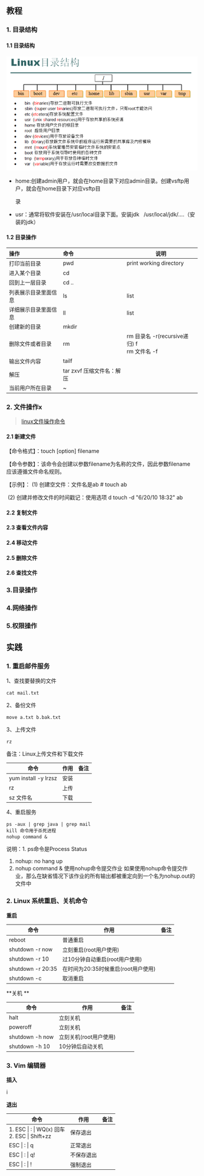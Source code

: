 ## 教程

### 1. 目录结构

#### 1.1 目录结构

![Linux目录结构](https://github.com/lennywang/Img/raw/master/linux.png)

* home:创建admin用户，就会在home目录下对应admin目录。创建vsftp用户，就会在home目录下对应vsftp目

  录

* usr：通常将软件安装在/usr/local目录下面。安装jdk   /usr/local/jdk/….（安装的jdk）

#### 1.2 目录操作

| 操作         | 命令                | 说明                                       |
| :--------- | :---------------- | ---------------------------------------- |
| 打印当前目录     | pwd               | print working directory                  |
| 进入某个目录     | cd                |                                          |
| 回到上一层目录    | cd ..             |                                          |
| 列表展示目录里面信息 | ls                | list                                     |
| 详细展示目录里面信息 | ll                | list                                     |
| 创建新的目录     | mkdir             |                                          |
| 删除文件或者目录   | rm                | rm  目录名  -r(recursive递归) f <br/> rm 文件名 -f |
| 输出文件内容     | tailf             |                                          |
| 解压         | tar zxvf 压缩文件名：解压 |                                          |
| 当前用户所在目录   | ~                 |                                          |



### 2. 文件操作x

> [linux文件操作命令](https://blog.csdn.net/hardworkingzy/article/details/54835913)

#### 2.1 新建文件

【命令格式】：touch [option] filename

【命令参数】：该命令会创建以参数filename为名称的文件，因此参数filename     应该遵循文件命名规则。

【示例】： (1) 创建空文件：文件名是ab    				# touch ab

​		   (2) 创建并修改文件的时间戳记：使用选项 d          touch -d "6/20/10 18:32" ab

#### 2.2 复制文件

#### 2.3 查看文件内容

#### 2.4 移动文件

#### 2.5 删除文件

#### 2.6 查找文件

### 3.目录操作

### 4.网络操作 

### 5.权限操作





## 实践

### 1. 重启邮件服务

1、查找要替换的文件

```shell
cat mail.txt
```

2、备份文件

```shell
move a.txt b.bak.txt
```

3、上传文件

```shell
rz
```

备注：Linux上传文件和下载文件

| 命令                   | 作用   | 备注   |
| -------------------- | ---- | ---- |
| yum install -y lrzsz | 安装   |      |
| rz                   | 上传   |      |
| sz 文件名               | 下载   |      |

4、重启服务

```shell
ps -aux | grep java | grep mail
kill 命令用于杀死进程
nohup command &
```

说明：1. ps命令是Process Status

1. nohup: no hang up
2. nohup command & 使用nohup命令提交作业
   如果使用nohup命令提交作业，那么在缺省情况下该作业的所有输出都被重定向到一个名为nohup.out的文件中

### 2. Linux 系统重启、关机命令

**重启**

| 命令                | 作用                      | 备注   |
| ----------------- | ----------------------- | ---- |
| reboot            | 普通重启                    |      |
| shutdown -r now   | 立刻重启(root用户使用)          |      |
| shutdown -r 10    | 过10分钟自动重启(root用户使用)     |      |
| shutdown -r 20:35 | 在时间为20:35时候重启(root用户使用) |      |
| shutdown -c       | 取消重启                    |      |

**关机 **

| 命令              | 作用             | 备注   |
| --------------- | -------------- | ---- |
| halt            | 立刻关机           |      |
| poweroff        | 立刻关机           |      |
| shutdown -h now | 立刻关机(root用户使用) |      |
| shutdown -h 10  | 10分钟后自动关机      |      |

### 3. Vim 编辑器

**插入**

 i

**退出**

| 命令                                       | 作用    | 备注   |
| ---------------------------------------- | ----- | ---- |
| 1. ESC \| : \| WQ(x) 回车<br />2. ESC \| Shift+zz | 保存退出  |      |
| ESC \| : \| q                            | 正常退出  |      |
| ESC \| : \| q!                           | 不保存退出 |      |
| ESC \| : \| !                            | 强制退出  |      |









